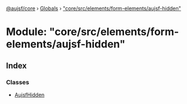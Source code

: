 [@aujsf/core](../README.md) › [Globals](../globals.md) › ["core/src/elements/form-elements/aujsf-hidden"](_core_src_elements_form_elements_aujsf_hidden_.md)

# Module: "core/src/elements/form-elements/aujsf-hidden"

## Index

### Classes

* [AujsfHidden](../classes/_core_src_elements_form_elements_aujsf_hidden_.aujsfhidden.md)
